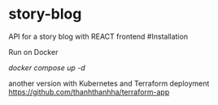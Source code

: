 # story-blog
API for a story blog with REACT frontend
#Installation

Run on Docker

*docker compose up -d*

another version with Kubernetes and Terraform deployment
https://github.com/thanhthanhha/terraform-app